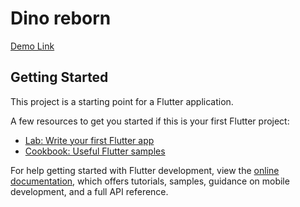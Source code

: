 # Dino reborn

[Demo Link](https://www.youtube.com/watch?v=YHJn8CfCh9E&list=PLM8Wi_OeCwQgJbCH-1zJvCknVKzq9LwU7&index=4)

## Getting Started

This project is a starting point for a Flutter application.

A few resources to get you started if this is your first Flutter project:

- [Lab: Write your first Flutter app](https://docs.flutter.dev/get-started/codelab)
- [Cookbook: Useful Flutter samples](https://docs.flutter.dev/cookbook)

For help getting started with Flutter development, view the
[online documentation](https://docs.flutter.dev/), which offers tutorials,
samples, guidance on mobile development, and a full API reference.
